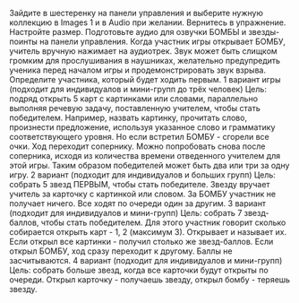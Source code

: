
Зайдите в шестеренку на панели управления и выберите нужную коллекцию в Images 1 и в Audio при желании. Вернитесь в упражнение. Настройте размер. 
Подготовьте аудио для озвучки БОМБЫ и звезды-поинты на панели управления. Когда участник игры открывает БОМБУ, учитель вручную нажимает на аудиотрек. Звук может быть 
слищком громким для прослушивания в наушниках, желательно предупредить ученика перед началом игры и продемонстрировать звук взрыва.
Определите участника, который будет ходить первым.
1 вариант игры (подходит для индивидуалов и мини-групп до трёх человек)
Цель: подряд открыть 5 карт с картинками или словами, параллельно выполняя речевую задачу, поставленную учителем, чтобы стать победителем. Например,
назвать картинку, прочитать слово, произнести предложение, используя указанное слово и грамматику соответствующего уровня.
Но если встретил БОМБУ - сгорели все очки. Ход переходит сопернику. Можно попробовать снова после соперника, исходя из количества времени отведенного учителем для этой игры. 
Таким образом победителей может быть два или три за одну игру.
2 вариант (подходит для индивидуалов и больших групп)
Цель: собрать 5 звезд ПЕРВЫМ, чтобы стать победителе. Звезду вручает учитель за карточку с картинкой или словом. 
За БОМБУ участник не получает ничего. Все ходят по очереди один за другим.
3 вариант (подходит для индивидуалов и мини-групп)
Цель: собрать 7 звезд-баллов, чтобы стать победителем. Для этого участник говорит сколько собирается открыть карт - 1, 2 (максимум 3). Открывает и называет их. 
Если открыл все картинки - получил столько же звезд-баллов. Если открыл БОМБУ, ход сразу переходит к другому. Баллы не засчитываются. 
4 вариант (подходит для индивидуалов и мини-групп)
Цель: собрать больше звезд, когда все карточки будут открыты по очереди. Открыл карточку - получаешь звезду, открыл бомбу - теряешь звезду. 

